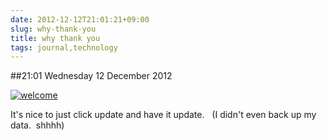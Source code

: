 ```yaml
---
date: 2012-12-12T21:01:21+09:00
slug: why-thank-you
title: why thank you
tags: journal,technology
---
```


##21:01 Wednesday 12 December 2012

[![welcome](/images/2012/12/Screen-Shot-2012-12-12-at-8.58.45-PM.png)](http://robnugen.com/blog/2012/12/12/why-thank-you/screen-shot-2012-12-12-at-8-58-45-pm/)

It's nice to just click update and have it update.   (I didn't even back up my data.  shhhh)
